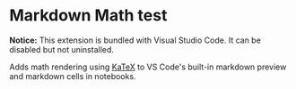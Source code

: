 # Markdown Math test

**Notice:** This extension is bundled with Visual Studio Code. It can be disabled but not uninstalled.

Adds math rendering using [KaTeX](https://katex.org) to VS Code's built-in markdown preview and markdown cells in notebooks.
